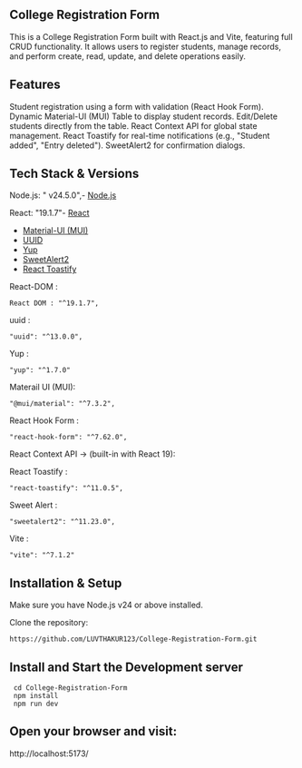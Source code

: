 ## College Registration Form

This is a College Registration Form built with React.js and Vite, featuring full CRUD functionality.
It allows users to register students, manage records, and perform create, read, update, and delete operations easily.

## Features

Student registration using a form with validation (React Hook Form).
Dynamic Material-UI (MUI) Table to display student records.
Edit/Delete students directly from the table.
React Context API for global state management.
React Toastify for real-time notifications (e.g., "Student added", "Entry deleted").
SweetAlert2 for confirmation dialogs.


 ## Tech Stack & Versions

  Node.js: " v24.5.0",- [Node.js](https://nodejs.org/)  

  React: "19.1.7"- [React](https://reactjs.org/)  
- [Material-UI (MUI)](https://mui.com/)  
- [UUID](https://www.npmjs.com/package/uuid)  
- [Yup](https://www.npmjs.com/package/yup)  
- [SweetAlert2](https://sweetalert2.github.io/)  
- [React Toastify](https://fkhadra.github.io/react-toastify/introduction)  


 React-DOM :   

    React DOM : "^19.1.7",

  uuid :
         
    "uuid": "^13.0.0",

  Yup :
           
    "yup": "^1.7.0"
     
 Materail UI (MUI):     
  
    "@mui/material": "^7.3.2",
 React Hook Form :   

    "react-hook-form": "^7.62.0",

React Context API → (built-in with React 19):

React Toastify :
    
    "react-toastify": "^11.0.5",
Sweet Alert :

    "sweetalert2": "^11.23.0",

Vite :
       
    "vite": "^7.1.2"

## Installation & Setup

Make sure you have Node.js v24  or above installed.

Clone the repository: 

    https://github.com/LUVTHAKUR123/College-Registration-Form.git



## Install and Start the Development server

     cd College-Registration-Form
     npm install
     npm run dev

##  Open your browser and visit:

  http://localhost:5173/
